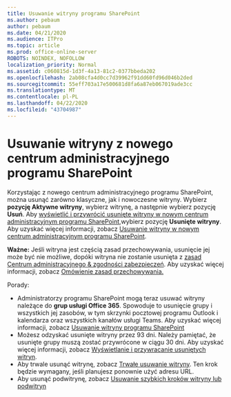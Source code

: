 ```yaml
---
title: Usuwanie witryny programu SharePoint
ms.author: pebaum
author: pebaum
ms.date: 04/21/2020
ms.audience: ITPro
ms.topic: article
ms.prod: office-online-server
ROBOTS: NOINDEX, NOFOLLOW
localization_priority: Normal
ms.assetid: c060815d-1d3f-4a13-81c2-0377bbeda202
ms.openlocfilehash: 2ab08cfa4d0cc7d39962f91dd60fd96d046b2ded
ms.sourcegitcommit: 55eff703a17e500681d8fa6a87eb067019ade3cc
ms.translationtype: MT
ms.contentlocale: pl-PL
ms.lasthandoff: 04/22/2020
ms.locfileid: "43704987"
---
```

# <a name="delete-a-site-from-the-new-sharepoint-admin-center"></a>Usuwanie witryny z nowego centrum administracyjnego programu SharePoint

Korzystając z nowego centrum administracyjnego programu SharePoint, można usunąć zarówno klasyczne, jak i nowoczesne witryny. Wybierz **pozycję Aktywne witryny**, wybierz witrynę, a następnie wybierz pozycję **Usuń**. Aby [wyświetlić i przywrócić usunięte witryny w nowym centrum administracyjnym programu SharePoint,](https://docs.microsoft.com/sharepoint/view-and-restore-deleted-sites-in-new-admin-center)wybierz pozycję **Usunięte witryny**. Aby uzyskać więcej informacji, zobacz [Usuwanie witryny w nowym centrum administracyjnym programu SharePoint](https://docs.microsoft.com/sharepoint/delete-site-collection#delete-a-site-in-the-new-sharepoint-admin-center).

**Ważne:** Jeśli witryna jest częścią zasad przechowywania, usunięcie jej może być nie możliwe, dopóki witryna nie zostanie usunięta z [zasad Centrum administracyjnego &amp; zgodności zabezpieczeń](https://protection.office.com/?rfr=AdminCenter#/homepage). Aby uzyskać więcej informacji, zobacz [Omówienie zasad przechowywania.](https://docs.microsoft.com/office365/securitycompliance/retention-policies#content-in-onedrive-accounts-and-sharepoint-sites) 

Porady:
- Administratorzy programu SharePoint mogą teraz usuwać witryny należące do **grup usługi Office 365**. Spowoduje to usunięcie grupy i wszystkich jej zasobów, w tym skrzynki pocztowej programu Outlook i kalendarza oraz wszystkich kanałów usługi Teams. Aby uzyskać więcej informacji, zobacz [Usuwanie witryny programu SharePoint](https://docs.microsoft.com/sharepoint/manage-sites-in-new-admin-center#delete-a-site)
- Możesz odzyskać usunięte witryny przez 93 dni. Należy pamiętać, że usunięte grupy muszą zostać przywrócone w ciągu 30 dni. Aby uzyskać więcej informacji, zobacz [Wyświetlanie i przywracanie usuniętych witryn](https://docs.microsoft.com/sharepoint/view-and-restore-deleted-sites-in-new-admin-center).
- Aby trwale usunąć witrynę, zobacz [Trwałe usuwanie witryny](https://docs.microsoft.com/sharepoint/delete-site-collection#permanently-delete-a-site). Ten krok będzie wymagany, jeśli planujesz ponownie użyć adresu URL. 
- Aby usunąć podwitrynę, zobacz [Usuwanie szybkich kroków witryny lub podwitryn](https://support.office.com/article/Delete-a-SharePoint-site-or-subsite-bc37b743-0cef-475e-9a8c-8fc4d40179fb#__bkmkshortcut)
